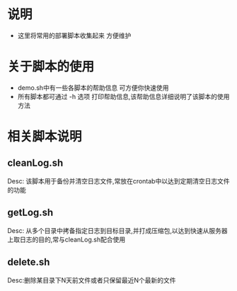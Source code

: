 ﻿# 说明
* 这里将常用的部署脚本收集起来 方便维护

# 关于脚本的使用
* demo.sh中有一些各脚本的帮助信息 可方便你快速使用
* 所有脚本都可通过 -h 选项 打印帮助信息,该帮助信息详细说明了该脚本的使用方法

# 相关脚本说明
## cleanLog.sh
Desc: 该脚本用于备份并清空日志文件,常放在crontab中以达到定期清空日志文件的功能

## getLog.sh
Desc: 从多个目录中拷备指定日志到目标目录,并打成压缩包,以达到快速从服务器上取日志的目的,常与cleanLog.sh配合使用

## delete.sh
Desc:删除某目录下N天前文件或者只保留最近N个最新的文件
